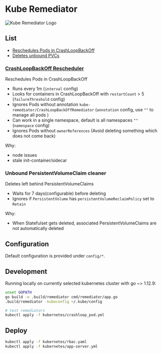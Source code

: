 # Kube Remediator

![Kube Remediator Logo ](logo/logo.png)


## List
- [Reschedules Pods in CrashLoopBackOff](#crashloopbackoff-rescheduler)
- [Deletes unbound PVCs](#unbound-persistentvolumeclaim-cleaner)

### [CrashLoopBackOff Rescheduler](pkg/remediator/crash_loop_back_off_rescheduler.go)

Reschedules Pods in CrashLoopBackOff
- Runs every 1m (`interval` config)
- Looks for containers in CrashLoopBackOff with `restartCount` > 5 (`failureThreshold` config)
- Ignores Pods without annotation `kube-remediator/CrashLoopBackOffRemediator` (`annotation` config, use `""` to manage all pods )
- Can work in a single namespace, default is all namespaces `""` (`namespace` config)
- Ignores Pods without `ownerReferences` (Avoid deleting something which does not come back)

Why:
- node issues
- stale init-container/sidecar


### Unbound PersistentVolumeClaim cleaner

Deletes left behind PersistentVolumeClaims
- Waits for 7 days(configurable) before deleting
- Ignores if `PersistentVolume` has `persistentVolumeReclaimPolicy` set to `Retain`


Why:
- When Statefulset gets deleted, associated PersistentVolumeClaims are not automatically deleted

## Configuration
Default configuration is provided under `config/*`.

## Development

Running locally on currently selected kubernetes cluster with go ~> 1.12.9:
```bash
unset GOPATH
go build -o .build/remediator cmd/remediator/app.go
.build/remediator -kubeconfig ~/.kube/config

# test remediators
kubectl apply -f kubernetes/crashloop_pod.yml
```


## Deploy

```bash
kubectl apply -f kubernetes/rbac.yaml
kubectl apply -f kubernetes/app-server.yml
```


